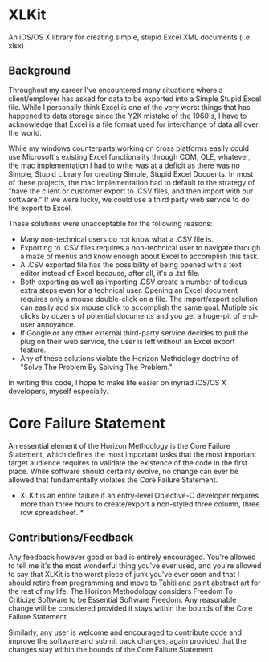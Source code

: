 XLKit
=====

An iOS/OS X library for creating simple, stupid Excel XML documents (i.e. xlsx)

 ## Background
 
 Throughout my career I've encountered many situations where a client/employer has asked for data to be exported into a Simple Stupid Excel file.
 While I personally think Excel is one of the very worst things that has happened to data storage since the Y2K mistake of the 1960's,
 I have to acknowledge that Excel is a file format used for interchange of data all over the world.
 
 While my windows counterparts working on cross platforms easily could use Microsoft's existing Excel functionality through COM, OLE, whatever,
 the mac implementation I had to write was at a deficit as there was no Simple, Stupid Library for creating Simple, Stupid Excel Docuents.
 In most of these projects, the mac implementation had to default to the strategy of "have the client or customer export to .CSV files, and then import
 with our software." If we were lucky, we could use a third party web service to do the export to Excel.
 
 These solutions were unacceptable for the following reasons:
 
 * Many non-technical users do not know what a .CSV file is.
 * Exporting to .CSV files requires a non-technical user to navigate through a maze of menus and know enough about Excel to accomplish this task.
 * A .CSV exported file has the possibility of being opened with a text editor instead of Excel because, after all, it's a .txt file.
 * Both exporting as well as importing .CSV create a number of tedious extra steps even for a technical user. Opening an Excel document requires only a mouse double-click on a file. The import/export solution can easily add six mouse click to accomplish the same goal. Mutiple six clicks by dozens of potential documents and you get a huge-pit of end-user annoyance.
 * If Google or any other external third-party service decides to pull the plug on their web service, the user is left without an Excel export feature.
 * Any of these solutions violate the Horizon Methdology doctrine of "Solve The Problem By Solving The Problem."
 
 In writing this code, I hope to make life easier on myriad iOS/OS X developers, myself especially.


Core Failure Statement
=====

An essential element of the Horizon Methdology is the Core Failure Statement, which defines the most important tasks that the most important target audience
requires to validate the existence of the code in the first place. While software should certainly evolve, no change can ever be allowed that fundamentally violates the Core Failure Statement.



* XLKit is an entire failure if an entry-level Objective-C developer requires more than three hours to create/export a non-styled three column, three row spreadsheet. *


## Contributions/Feedback

Any feedback however good or bad is entirely encouraged. You're allowed to tell me it's the most wonderful thing you've ever used, and you're allowed to say
that XLKit is the worst piece of junk you've ever seen and that I should retire from programming and move to Tahiti and paint abstract art for the rest of my life.
The Horizon Methodology considers Freedom To Criticize Software to be Essential Software Freedom. Any reasonable change will be considered provided it
stays within the bounds of the Core Failure Statement.

Similarly, any user is welcome and encouraged to contribute code and improve the software and submit back changes, again provided that the changes
stay within the bounds of the Core Failure Statement.
